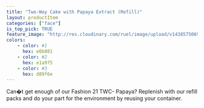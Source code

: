 ```yaml
---
title: "Two-Way Cake with Papaya Extract (Refill)"
layout: productItem
categories: ["face"]
is_top_pick: TRUE
feature_image: "http://res.cloudinary.com/ruel/image/upload/v1438575069/fashion21/picture-11.jpg"
colors:
    - color: #1
      hex: e6b081
    - color: #2
      hex: e1a975
    - color: #3
      hex: d89f6e
---
```

Can�t get enough of our Fashion 21 TWC- Papaya? Replenish with our refill packs and do your part for the environment by reusing your container.
